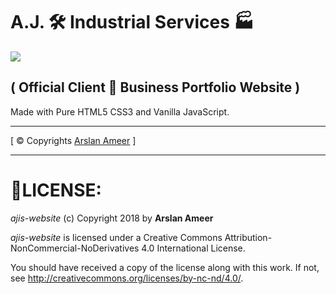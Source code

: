 # A.J. 🛠 Industrial Services 🏭

![](https://licensebuttons.net/l/by-nc-nd/4.0/88x31.png)

## ( Official Client 🤵 Business Portfolio Website )

Made with Pure HTML5 CSS3 and Vanilla JavaScript.

---
[ © Copyrights [Arslan Ameer](http://aboutme-arslan.herokuapp.com/) ]

---
# 🔐LICENSE:

*ajis-website* (c) Copyright 2018 by **Arslan Ameer**

*ajis-website* is licensed under a
Creative Commons Attribution-NonCommercial-NoDerivatives 4.0 International License.

You should have received a copy of the license along with this
work. If not, see <http://creativecommons.org/licenses/by-nc-nd/4.0/>.
